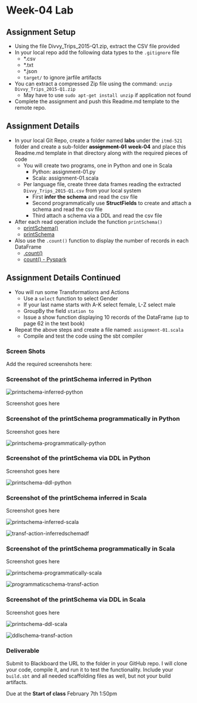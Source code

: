 # Week-04 Lab

## Assignment Setup

- Using the file Divvy_Trips_2015-Q1.zip, extract the CSV file provided
- In your local repo add the following data types to the `.gitignore` file
  - *.csv
  - *.txt
  - *.json
  - `target/` to ignore jarfile artifacts
- You can extract a compressed Zip file using the command: `unzip Divvy_Trips_2015-Q1.zip`
  - May have to use `sudo apt-get install unzip` if application not found
- Complete the assignment and push this Readme.md template to the remote repo.

## Assignment Details

- In your local Git Repo, create a folder named **labs** under the `itmd-521` folder and create a sub-folder ~~**assignment-01**~~  **week-04** and place this Readme.md template in that directory along with the required pieces of code
  - You will create two programs, one in Python and one in Scala
    - Python: assignment-01.py
    - Scala: assignment-01.scala
  - Per language file, create three data frames reading the extracted `Divvy_Trips_2015-Q1.csv` from your local system
    - First **infer the schema** and read the csv file
    - Second programmatically use **StructFields** to create and attach a schema and read the csv file
    - Third attach a schema via a DDL and read the csv file
- After each read operation include the function `printSchema()`
  - [printSchema()](https://spark.apache.org/docs/latest/api/python/reference/api/pyspark.sql.DataFrame.printSchema.html "pyspark printschema web page")
  - [printSchema](https://spark.apache.org/docs/latest/api/scala/org/apache/spark/sql/Dataset.html#printSchema():Unit "scala pyspark API")
- Also use the `.count()` function to display the number of records in each DataFrame
  - [.count()](https://spark.apache.org/docs/latest/api/scala/org/apache/spark/sql/Dataset.html "webapge to Scala API")
  - [count() - Pyspark](https://spark.apache.org/docs/latest/api/python/reference/api/pyspark.sql.DataFrame.count.html "Pyspark webapge for API")  

## Assignment Details Continued

- You will run some Transformations and Actions
  - Use a `select` function to select Gender
  - If your last name starts with A-K select female, L-Z select male
  - GroupBy the field `station to`
  - Issue a show function displaying 10 records of the DataFrame (up to page 62 in the text book)
- Repeat the above steps and create a file named: `assignment-01.scala`
  - Compile and test the code using the sbt compiler

### Screen Shots

Add the required screenshots here:

### Screenshot of the printSchema inferred in Python

![*printschema-inferred-python*](./images/printschema-inferred-python.jpg "printschema-inferred-python")

Screenshot goes here

### Screenshot of the printSchema programmatically in Python

Screenshot goes here

![*printschema-programmatically-python*](./images/printschema-programmatically-python.jpg "printschema-programmatically-python")

### Screenshot of the printSchema via DDL in Python

Screenshot goes here

![*printschema-ddl-python*](./images/printschema-ddl-python.jpg "printschema-ddl-python")

### Screenshot of the printSchema inferred in Scala

Screenshot goes here

![*printschema-inferred-scala*](./images/printschema-inferred-scala.jpg "printschema-inferred-scala")

![*transf-action-inferredschemadf*](./images/transf-action-inferredschemadf.jpg "transf-action-inferredschemadf")

### Screenshot of the printSchema programmatically in Scala

Screenshot goes here

![*printschema-programmatically-scala*](./images/printschema-programmatically-scala.jpg "printschema-programmatically-scala")

![*programmaticschema-transf-action*](./images/programmaticschema-transf-action.jpg "programmaticschema-transf-action")

### Screenshot of the printSchema via DDL in Scala

Screenshot goes here

![*printschema-ddl-scala*](./images/printschema-ddl-scala.jpg "printschema-ddl-scala")

![*ddlschema-transf-action*](./images/ddlschema-transf-action.jpg "ddlschema-transf-action")

### Deliverable

Submit to Blackboard the URL to the folder in your GitHub repo. I will clone your code, compile it, and run it to test the functionality. Include your `build.sbt` and all needed scaffolding files as well, but not your build artifacts.

Due at the **Start of class** February 7th 1:50pm
